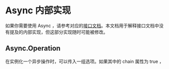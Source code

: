 # Async 内部实现

如果你需要使用 Async ，请参考对应的<a href="Async_Features.text">接口文档</a>。本文档用于解释接口文档中没有提及的内部实现，但这部分实现随时可能被修改。

## Async.Operation

在实例化一个异步操作时，可以传入一组选项。如果其中的 chain 属性为 true ，